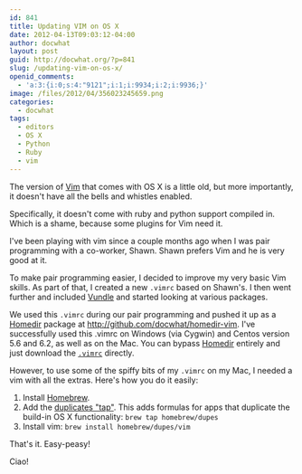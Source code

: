 ```yaml
---
id: 841
title: Updating VIM on OS X
date: 2012-04-13T09:03:12-04:00
author: docwhat
layout: post
guid: http://docwhat.org/?p=841
slug: /updating-vim-on-os-x/
openid_comments:
  - 'a:3:{i:0;s:4:"9121";i:1;i:9934;i:2;i:9936;}'
image: /files/2012/04/356023245659.png
categories:
  - docwhat
tags:
  - editors
  - OS X
  - Python
  - Ruby
  - vim
---
```

<p>The version of <a href="http://www.vim.org/">Vim</a> that comes with OS X is a little old, but more importantly, it doesn't have all the bells and whistles enabled.</p>

<p>Specifically, it doesn't come with ruby and python support compiled in. Which is a shame, because some plugins for Vim need it.
</p>

<p>I've been playing with vim since a couple months ago when I was pair programming with a co-worker, Shawn. Shawn prefers Vim and he is very good at it.</p>

<p>To make pair programming easier, I decided to improve my very basic Vim skills.  As part of that, I created a new <code>.vimrc</code> based on Shawn's.  I then went further and included <a href="https://github.com/gmarik/vundle">Vundle</a> and started looking at various packages.</p>

<p>We used this <code>.vimrc</code> during our pair programming and pushed it up as a <a href="http://github.com/docwhat/homedir">Homedir</a> package at <a href="http://github.com/docwhat/homedir-vim">http://github.com/docwhat/homedir-vim</a>.  I've successfully used this .vimrc on Windows (via Cygwin) and Centos version 5.6 and 6.2, as well as on the Mac.  You can bypass <a href="http://github.com/docwhat/homedir">Homedir</a> entirely and just download the <a href="https://raw.github.com/docwhat/homedir-vim/master/vimrc/.vimrc"><code>.vimrc</code></a> directly.</p>

<p>However, to use some of the spiffy bits of my <code>.vimrc</code> on my Mac, I needed a vim with all the extras.  Here's how you do it easily:</p>

<ol>
<li>Install <a href="http://mxcl.github.com/homebrew/">Homebrew</a>.</li>
<li>Add the <a href="https://github.com/Homebrew/homebrew-dupes">duplicates "tap"</a>. This adds formulas for apps that duplicate the build-in OS X functionality: <code>brew tap homebrew/dupes</code></li>
<li>Install vim: <code>brew install homebrew/dupes/vim</code></li>
</ol>

<p>That's it. Easy-peasy!</p>

<p>Ciao!</p>
